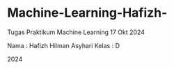 # Machine-Learning-Hafizh-
Tugas Praktikum Machine Learning 17 Okt 2024

Nama : Hafizh Hilman Asyhari
Kelas : D

2024 

